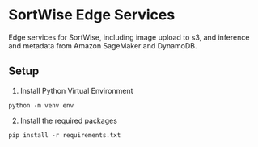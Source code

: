 # SortWise Edge Services

Edge services for SortWise, including image upload to s3, and inference and metadata from Amazon SageMaker and DynamoDB.

## Setup

1. Install Python Virtual Environment

```
python -m venv env
```

2. Install the required packages

```
pip install -r requirements.txt
```
